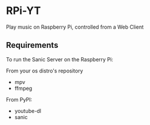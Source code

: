 # RPi-YT

Play music on Raspberry Pi, controlled from a Web Client

## Requirements
To run the Sanic Server on the Raspberry Pi:

From your os distro's repository
* mpv
* ffmpeg

From PyPI:
* youtube-dl
* sanic